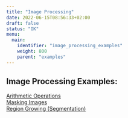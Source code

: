 ```yaml
---
title: "Image Processing"
date: 2022-06-15T08:56:33+02:00
draft: false
status: "OK"
menu: 
  main:
    identifier: "image_processing_examples"
    weight: 800
    parent: "examples"
---
```


## Image Processing Examples:
[Arithmetic Operations](/examples/image_processing/example1/)  
[Masking Images](/examples/image_processing/example2/)  
[Region Growing (Segmentation)](/examples/image_processing/example3/)  

